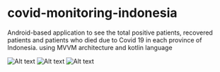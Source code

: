 # covid-monitoring-indonesia
Android-based application to see the total positive patients, recovered patients and patients who died due to Covid 19 in each province of Indonesia. using MVVM architecture and kotlin language

![Alt text](/master/screenshot/capture.ong?raw=true "Home")
![Alt text](/master/screenshot/capture2.ong?raw=true "login")
![Alt text](/master/screenshot/capture3.ong?raw=true "Splash")

